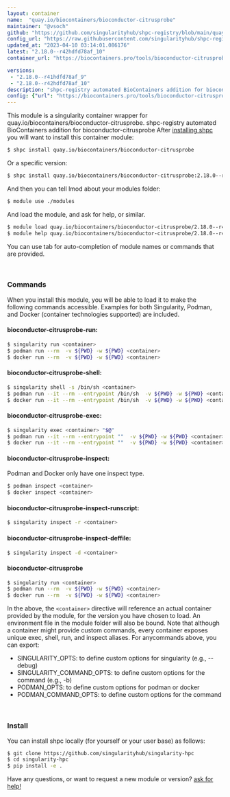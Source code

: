 ```yaml
---
layout: container
name:  "quay.io/biocontainers/bioconductor-citrusprobe"
maintainer: "@vsoch"
github: "https://github.com/singularityhub/shpc-registry/blob/main/quay.io/biocontainers/bioconductor-citrusprobe/container.yaml"
config_url: "https://raw.githubusercontent.com/singularityhub/shpc-registry/main/quay.io/biocontainers/bioconductor-citrusprobe/container.yaml"
updated_at: "2023-04-10 03:14:01.086176"
latest: "2.18.0--r42hdfd78af_10"
container_url: "https://biocontainers.pro/tools/bioconductor-citrusprobe"

versions:
 - "2.18.0--r41hdfd78af_9"
 - "2.18.0--r42hdfd78af_10"
description: "shpc-registry automated BioContainers addition for bioconductor-citrusprobe"
config: {"url": "https://biocontainers.pro/tools/bioconductor-citrusprobe", "maintainer": "@vsoch", "description": "shpc-registry automated BioContainers addition for bioconductor-citrusprobe", "latest": {"2.18.0--r42hdfd78af_10": "sha256:c971cf1f2e8ad6f96b56b56ba2ddc521605fa47f57866fd6f366acdbc3e32319"}, "tags": {"2.18.0--r41hdfd78af_9": "sha256:970a81dcce874b80d7c2d294110801fb3e897eb0e7b3ed051c9846b98d13ebb2", "2.18.0--r42hdfd78af_10": "sha256:c971cf1f2e8ad6f96b56b56ba2ddc521605fa47f57866fd6f366acdbc3e32319"}, "docker": "quay.io/biocontainers/bioconductor-citrusprobe"}
---
```


This module is a singularity container wrapper for quay.io/biocontainers/bioconductor-citrusprobe.
shpc-registry automated BioContainers addition for bioconductor-citrusprobe
After [installing shpc](#install) you will want to install this container module:


```bash
$ shpc install quay.io/biocontainers/bioconductor-citrusprobe
```

Or a specific version:

```bash
$ shpc install quay.io/biocontainers/bioconductor-citrusprobe:2.18.0--r42hdfd78af_10
```

And then you can tell lmod about your modules folder:

```bash
$ module use ./modules
```

And load the module, and ask for help, or similar.

```bash
$ module load quay.io/biocontainers/bioconductor-citrusprobe/2.18.0--r42hdfd78af_10
$ module help quay.io/biocontainers/bioconductor-citrusprobe/2.18.0--r42hdfd78af_10
```

You can use tab for auto-completion of module names or commands that are provided.

<br>

### Commands

When you install this module, you will be able to load it to make the following commands accessible.
Examples for both Singularity, Podman, and Docker (container technologies supported) are included.

#### bioconductor-citrusprobe-run:

```bash
$ singularity run <container>
$ podman run --rm  -v ${PWD} -w ${PWD} <container>
$ docker run --rm  -v ${PWD} -w ${PWD} <container>
```

#### bioconductor-citrusprobe-shell:

```bash
$ singularity shell -s /bin/sh <container>
$ podman run --it --rm --entrypoint /bin/sh  -v ${PWD} -w ${PWD} <container>
$ docker run --it --rm --entrypoint /bin/sh  -v ${PWD} -w ${PWD} <container>
```

#### bioconductor-citrusprobe-exec:

```bash
$ singularity exec <container> "$@"
$ podman run --it --rm --entrypoint ""  -v ${PWD} -w ${PWD} <container> "$@"
$ docker run --it --rm --entrypoint ""  -v ${PWD} -w ${PWD} <container> "$@"
```

#### bioconductor-citrusprobe-inspect:

Podman and Docker only have one inspect type.

```bash
$ podman inspect <container>
$ docker inspect <container>
```

#### bioconductor-citrusprobe-inspect-runscript:

```bash
$ singularity inspect -r <container>
```

#### bioconductor-citrusprobe-inspect-deffile:

```bash
$ singularity inspect -d <container>
```



#### bioconductor-citrusprobe

```bash
$ singularity run <container>
$ podman run --rm  -v ${PWD} -w ${PWD} <container>
$ docker run --rm  -v ${PWD} -w ${PWD} <container>
```


In the above, the `<container>` directive will reference an actual container provided
by the module, for the version you have chosen to load. An environment file in the
module folder will also be bound. Note that although a container
might provide custom commands, every container exposes unique exec, shell, run, and
inspect aliases. For anycommands above, you can export:

 - SINGULARITY_OPTS: to define custom options for singularity (e.g., --debug)
 - SINGULARITY_COMMAND_OPTS: to define custom options for the command (e.g., -b)
 - PODMAN_OPTS: to define custom options for podman or docker
 - PODMAN_COMMAND_OPTS: to define custom options for the command

<br>

### Install

You can install shpc locally (for yourself or your user base) as follows:

```bash
$ git clone https://github.com/singularityhub/singularity-hpc
$ cd singularity-hpc
$ pip install -e .
```

Have any questions, or want to request a new module or version? [ask for help!](https://github.com/singularityhub/singularity-hpc/issues)